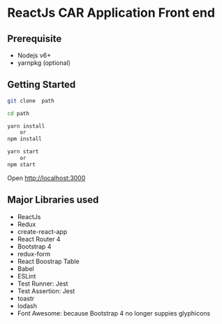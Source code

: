 # ReactJs CAR Application Front end 

## Prerequisite
* Nodejs v6+
* yarnpkg (optional)


## Getting Started
```sh
git clone  path

cd path

yarn install
    or
npm install

yarn start
    or
npm start
```

Open [http://localhost:3000](http://localhost:3000)<br>


## Major Libraries used
* ReactJs
* Redux
* create-react-app
* React Router 4
* Bootstrap 4
* redux-form
* React Boostrap Table
* Babel
* ESLint
* Test Runner: Jest
* Test Assertion: Jest
* toastr
* lodash
* Font Awesome: because Bootstrap 4 no longer suppies glyphicons
